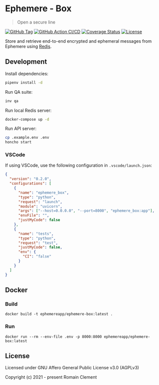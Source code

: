 # Ephemere - Box

> Open a secure line

[![GitHub Tag](https://img.shields.io/github/tag/ephemere-app/ephemere-box.svg)](https://github.com/ephemere-app/ephemere-box/releases/latest)
[![GitHub Action CI/CD](https://github.com/ephemere-app/ephemere-box/workflows/CI/CD/badge.svg)](https://github.com/ephemere-app/ephemere-box/actions?query=workflow%3A%22CI%2FCD%22)
[![Coverage Status](https://img.shields.io/codecov/c/github/ephemere-app/ephemere-box)](https://codecov.io/gh/ephemere-app/ephemere-box)
[![License](https://img.shields.io/github/license/ephemere-app/ephemere-box)](https://github.com/ephemere-app/ephemere-box/blob/master/LICENSE)

Store and retrieve end-to-end encrypted and ephemeral messages from
Ephemere using [Redis](https://redis.io).

## Development

Install dependencies:

```bash
pipenv install -d
```

Run QA suite:

```bash
inv qa
```

Run local Redis server:

```bash
docker-compose up -d
```

Run API server:

```bash
cp .example.env .env
honcho start
```

### VSCode

If using VSCode, use the following configuration in `.vscode/launch.json`:

```json
{
  "version": "0.2.0",
  "configurations": [
    {
      "name": "ephemere_box",
      "type": "python",
      "request": "launch",
      "module": "uvicorn",
      "args": ["--host=0.0.0.0", "--port=8000", "ephemere_box:app"],
      "envFile": "",
      "justMyCode": false
    },
    {
      "name": "tests",
      "type": "python",
      "request": "test",
      "justMyCode": false,
      "env": {
        "CI": "false"
      }
    }
  ]
}
```

## Docker

### Build

```
docker build -t ephemereapp/ephemere-box:latest .
```

### Run

```
docker run --rm --env-file .env -p 8000:8000 ephemereapp/ephemere-box:latest
```

## License

Licensed under GNU Affero General Public License v3.0 (AGPLv3)

Copyright (c) 2021 - present Romain Clement
